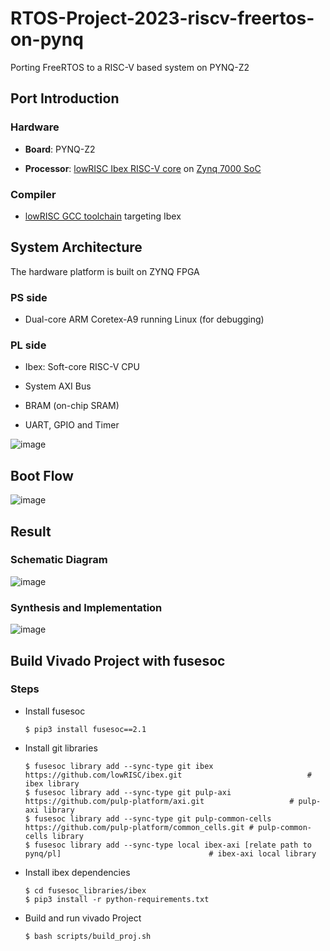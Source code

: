 # RTOS-Project-2023-riscv-freertos-on-pynq

Porting FreeRTOS to a RISC-V based system on PYNQ-Z2

## Port Introduction

### Hardware

- **Board**: PYNQ-Z2

- **Processor**: [lowRISC Ibex RISC-V core](https://github.com/lowRISC/ibex) on [Zynq 7000 SoC](https://www.xilinx.com/products/silicon-devices/soc/zynq-7000.html)

### Compiler

- [lowRISC GCC toolchain](https://github.com/lowRISC/lowrisc-toolchains) targeting Ibex

## System Architecture

The hardware platform is built on ZYNQ FPGA

### PS side

- Dual-core ARM Coretex-A9 running Linux (for debugging)

### PL side

- Ibex: Soft-core RISC-V CPU

- System AXI Bus

- BRAM (on-chip SRAM)

- UART, GPIO and Timer

![image](https://github.com/yuyuranium/RTOS-Project-2023-riscv-freertos-on-pynq/assets/79467307/90f93d9e-dacb-4372-a015-3781cbefbcb3)

## Boot Flow

![image](https://github.com/yuyuranium/RTOS-Project-2023-riscv-freertos-on-pynq/assets/79467307/d1153f7b-bce9-45f2-a33d-0f00dec12c5a)

## Result

### Schematic Diagram

![image](https://github.com/yuyuranium/RTOS-Project-2023-riscv-freertos-on-pynq/assets/79467307/f5dedabd-8453-4b07-9d76-6f4a79b81a12)

### Synthesis and Implementation

![image](https://github.com/yuyuranium/RTOS-Project-2023-riscv-freertos-on-pynq/assets/79467307/1d4aca44-1970-4537-a5f9-85f7a549d9ab)

## Build Vivado Project with fusesoc

### Steps

- Install fusesoc
  
  ```
  $ pip3 install fusesoc==2.1
  ```
- Install git libraries
  
  ```
  $ fusesoc library add --sync-type git ibex https://github.com/lowRISC/ibex.git                            # ibex library
  $ fusesoc library add --sync-type git pulp-axi https://github.com/pulp-platform/axi.git                   # pulp-axi library
  $ fusesoc library add --sync-type git pulp-common-cells https://github.com/pulp-platform/common_cells.git # pulp-common-cells library
  $ fusesoc library add --sync-type local ibex-axi [relate path to pynq/pl]                                 # ibex-axi local library
  ```
- Install ibex dependencies 
  
  ```
  $ cd fusesoc_libraries/ibex
  $ pip3 install -r python-requirements.txt
  ```
- Build and run vivado Project
  
  ```
  $ bash scripts/build_proj.sh
  ```
